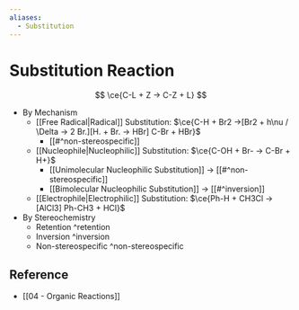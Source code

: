 ```yaml
---
aliases:
  - Substitution
---
```


# Substitution Reaction

$$
\ce{C-L + Z -> C-Z + L}
$$

- By Mechanism
  - [[Free Radical|Radical]] Substitution: $\ce{C-H + Br2 ->[Br2 + h\nu / \Delta -> 2 Br.][H. + Br. -> HBr] C-Br + HBr}$
    - [[#^non-stereospecific]]
  - [[Nucleophile|Nucleophilic]] Substitution: $\ce{C-OH + Br- -> C-Br + H+}$
    - [[Unimolecular Nucleophilic Substitution]] → [[#^non-stereospecific]]
    - [[Bimolecular Nucleophilic Substitution]] → [[#^inversion]]
  - [[Electrophile|Electrophilic]] Substitution: $\ce{Ph-H + CH3Cl ->[AlCl3] Ph-CH3 + HCl}$
- By Stereochemistry
  - Retention ^retention
  - Inversion ^inversion
  - Non-stereospecific ^non-stereospecific

## Reference

- [[04 - Organic Reactions]]
